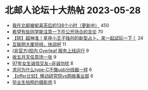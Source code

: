 # 北邮人论坛十大热帖 2023-05-28

- [我在北邮被偷喜茶后的138个小时（更新中）](https://bbs.byr.cn/article/Talking/6388914) 450
- [希望有些同学能注意一下在公开场合的言论](https://bbs.byr.cn/article/Picture/3341696) 70
- [【转】超神准！星座小王子独创的新型占卜、來一起試玩一下！](https://bbs.byr.cn/article/Constellations/326533) 24
- [互联网大厦将倾，快润吧](https://bbs.byr.cn/article/WorkLife/1178601) 11
- [(非官方)校内 Overleaf 服务上线运行](https://bbs.byr.cn/article/Paper/44293) 9
- [收五月天任意场一张](https://bbs.byr.cn/article/Music/343460) 9
- [97年女生诚信交友~非诚勿扰](https://bbs.byr.cn/article/Friends/2040502) 8
- [求问为什么type-C不像usb分线器一样](https://bbs.byr.cn/article/HardWare/224669) 6
- [【offer比较】移动研究院vs网络事业部](https://bbs.byr.cn/article/Job/2191682) 6
- [毕业生拍照约摄影师](https://bbs.byr.cn/article/Photo/275495) 5


